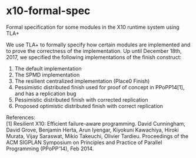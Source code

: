 # x10-formal-spec
Formal specification for some modules in the X10 runtime system using TLA+

We use TLA+ to formally specify how certain modules are implemented and to prove the correctness of the implementation. Up until December 18th, 2017, we specified the following implementations of the finish
construct: <br />
1) The default implementation <br />
2) The SPMD implementation <br />
3) The resilient centralized implementation (Place0 Finish) <br />
4) Pessimistic distributed finish used for proof of concept in PPoPP14[1], and has a replication bug <br />
5) Pessimistic distributed finish with corrected replication <br />
6) Proposed optimistic distributed finish with correct replication <br />

References: <br />
[1] Resilient X10: Efficient failure-aware programming. David Cunningham, David Grove, Benjamin Herta, Arun Iyengar, Kiyokuni Kawachiya, Hiroki Murata, Vijay Saraswat, Mikio Takeuchi, Olivier Tardieu. Proceedings of the ACM SIGPLAN Symposium on Principles and Practice of Parallel Programming (PPoPP'14), Feb 2014.
